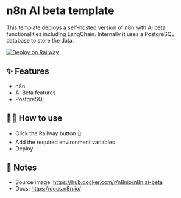# n8n AI beta template

This template deploys a self-hosted version of [n8n](https://n8n.io/) with AI beta functionalities including LangChain. Internally it uses a PostgreSQL database to store the data.

[![Deploy on Railway](https://railway.app/button.svg)](https://railway.app/template/EfkjX2?referralCode=lJoDnn)

## ✨ Features

- n8n
- AI Beta features
- PostgreSQL

## 💁‍♀️ How to use

- Click the Railway button 👆
- Add the required environment variables
- Deploy

## 📝 Notes

- Source image: https://hub.docker.com/r/n8nio/n8n:ai-beta
- Docs: https://docs.n8n.io/
